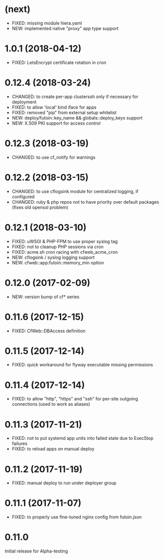 
# (next)
- FIXED: missing module hiera.yaml
- NEW: implemented native "proxy" app type support

# 1.0.1 (2018-04-12)
- FIXED: LetsEncrypt certificate rotation in cron

# 0.12.4 (2018-03-24)
- CHANGED: to create per-app clusterssh only if necessary for deployment
- FIXED: to allow 'local' bind iface for apps
- FIXED: removed "pip" from external setup whitelist
- NEW: deploy/futoin::key_name && globals::deploy_keys support
- NEW: X.509 PKI support for access control

# 0.12.3 (2018-03-19)
- CHANGED: to use cf_notify for warnings

# 0.12.2 (2018-03-15)
- CHANGED: to use cflogsink module for centralized logging, if configured
- CHANGED: ruby & php repos not to have priority over default packages (fixes old openssl problem)

# 0.12.1 (2018-03-10)
- FIXED: uWSGI & PHP-FPM to use proper syslog tag
- FIXED: not to cleanup PHP sessions via cron
- FIXED: acme.sh cron racing with cfweb_acme_cron
- NEW: cflogsink / syslog logging support
- NEW: cfweb::app:futoin::memory_min option

# 0.12.0 (2017-02-09)
- NEW: version bump of cf* series

# 0.11.6 (2017-12-15)
- FIXED: CfWeb::DBAccess definition

# 0.11.5 (2017-12-14)
- FIXED: quick workaround for flyway executable missing permissions

# 0.11.4 (2017-12-14)
- FIXED: to allow "http", "https" and "ssh" for per-site outgoing connections (used to work as aliases)

# 0.11.3 (2017-11-21)
- FIXED: not to put systemd app units into failed state due to ExecStop failures
- FIXED: to reload apps on manual deploy

# 0.11.2 (2017-11-19)
- FIXED: manual deploy to run under deployer group

# 0.11.1 (2017-11-07)
- FIXED: to properly use fine-tuned nginx config from futoin.json

# 0.11.0
Initial release for Alpha-testing
